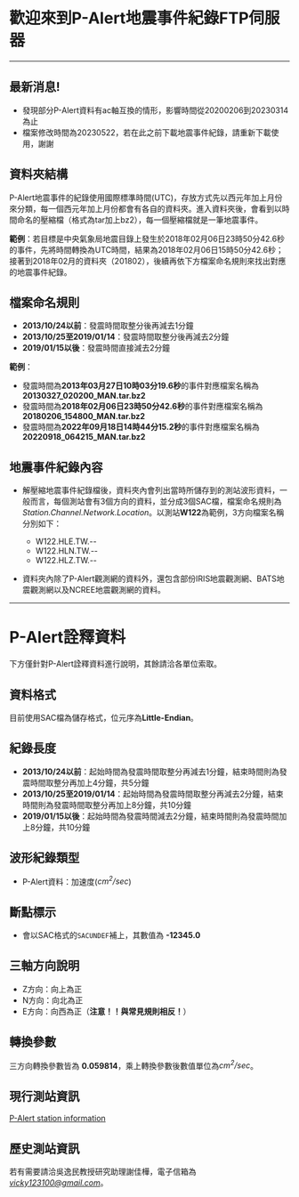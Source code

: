 # 歡迎來到P-Alert地震事件紀錄FTP伺服器

***

## **最新消息!**
- 發現部分P-Alert資料有ac軸互換的情形，影響時間從20200206到20230314為止
- 檔案修改時間為20230522，若在此之前下載地震事件紀錄，請重新下載使用，謝謝

## 資料夾結構

P-Alert地震事件的紀錄使用國際標準時間(UTC)，存放方式先以西元年加上月份來分類，每一個西元年加上月份都會有各自的資料夾。進入資料夾後，會看到以時間命名的壓縮檔（格式為tar加上bz2），每一個壓縮檔就是一筆地震事件。

**範例**：若目標是中央氣象局地震目錄上發生於2018年02月06日23時50分42.6秒的事件，先將時間轉換為UTC時間，結果為2018年02月06日15時50分42.6秒；接著到2018年02月的資料夾（201802），後續再依下方檔案命名規則來找出對應的地震事件紀錄。

## 檔案命名規則

- **2013/10/24以前**：發震時間取整分後再減去1分鐘
- **2013/10/25至2019/01/14**：發震時間取整分後再減去2分鐘
- **2019/01/15以後**：發震時間直接減去2分鐘

**範例**：
- 發震時間為**2013年03月27日10時03分19.6秒**的事件對應檔案名稱為**20130327_020200_MAN.tar.bz2**
- 發震時間為**2018年02月06日23時50分42.6秒**的事件對應檔案名稱為**20180206_154800_MAN.tar.bz2**
- 發震時間為**2022年09月18日14時44分15.2秒**的事件對應檔案名稱為**20220918_064215_MAN.tar.bz2**

## 地震事件紀錄內容

- 解壓縮地震事件紀錄檔後，資料夾內會列出當時所儲存到的測站波形資料，一般而言，每個測站會有3個方向的資料，並分成3個SAC檔，檔案命名規則為*Station.Channel.Network.Location*。以測站**W122**為範例，3方向檔案名稱分別如下：
	- W122.HLE.TW.--
	- W122.HLN.TW.--
	- W122.HLZ.TW.--

- 資料夾內除了P-Alert觀測網的資料外，還包含部份IRIS地震觀測網、BATS地震觀測網以及NCREE地震觀測網的資料。

***

# P-Alert詮釋資料

下方僅針對P-Alert詮釋資料進行說明，其餘請洽各單位索取。

## 資料格式

目前使用SAC檔為儲存格式，位元序為**Little-Endian**。

## 紀錄長度

- **2013/10/24以前**：起始時間為發震時間取整分再減去1分鐘，結束時間則為發震時間取整分再加上4分鐘，共5分鐘
- **2013/10/25至2019/01/14**：起始時間為發震時間取整分再減去2分鐘，結束時間則為發震時間取整分再加上8分鐘，共10分鐘
- **2019/01/15以後**：起始時間為發震時間減去2分鐘，結束時間則為發震時間加上8分鐘，共10分鐘

## 波形紀錄類型

- P-Alert資料：加速度(*cm<sup>2</sup>/sec*)

## 斷點標示

- 會以SAC格式的``SACUNDEF``補上，其數值為 **-12345.0**

## 三軸方向說明

- Z方向：向上為正
- N方向：向北為正
- E方向：向西為正（**注意！！與常見規則相反！**）

## 轉換參數

三方向轉換參數皆為 **0.059814**，乘上轉換參數後數值單位為*cm<sup>2</sup>/sec*。

## 現行測站資訊

[P-Alert station information](https://api.p-alert.tw/stainfo/online)

## 歷史測站資訊

若有需要請洽吳逸民教授研究助理謝佳樺，電子信箱為*vicky123100@gmail.com*。

